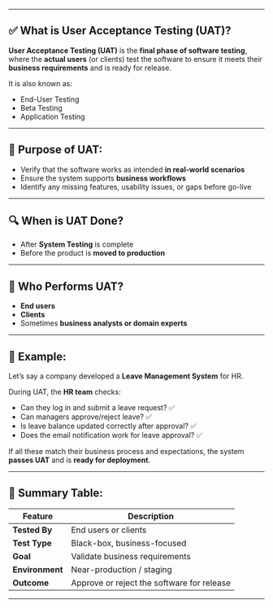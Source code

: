 
---

## ✅ **What is User Acceptance Testing (UAT)?**

**User Acceptance Testing (UAT)** is the **final phase of software testing**, where the **actual users** (or clients) test the software to ensure it meets their **business requirements** and is ready for release.

It is also known as:

* End-User Testing
* Beta Testing
* Application Testing

---

## 🎯 **Purpose of UAT:**

* Verify that the software works as intended **in real-world scenarios**
* Ensure the system supports **business workflows**
* Identify any missing features, usability issues, or gaps before go-live

---

## 🔍 **When is UAT Done?**

* After **System Testing** is complete
* Before the product is **moved to production**

---

## 🔧 **Who Performs UAT?**

* **End users**
* **Clients**
* Sometimes **business analysts or domain experts**

---

## 📘 **Example:**

Let’s say a company developed a **Leave Management System** for HR.

During UAT, the **HR team** checks:

* Can they log in and submit a leave request? ✅
* Can managers approve/reject leave? ✅
* Is leave balance updated correctly after approval? ✅
* Does the email notification work for leave approval? ✅

If all these match their business process and expectations, the system **passes UAT** and is **ready for deployment**.

---

## 🧩 Summary Table:

| Feature         | Description                                |
| --------------- | ------------------------------------------ |
| **Tested By**   | End users or clients                       |
| **Test Type**   | Black-box, business-focused                |
| **Goal**        | Validate business requirements             |
| **Environment** | Near-production / staging                  |
| **Outcome**     | Approve or reject the software for release |

---
